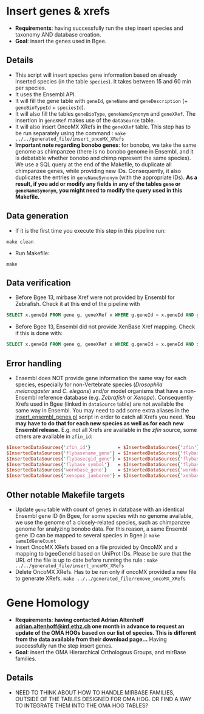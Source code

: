 # Insert genes & xrefs

* **Requirements**: having successfully run the step insert species and taxonomy AND database creation.
* **Goal**:         insert the genes used in Bgee.

## Details
* This script will insert species gene information based on already inserted species (in the table `species`). It takes between 15 and 60 min per species.
* It uses the Ensembl API.
* It will fill the gene table with `geneId`, `geneName` and `geneDescription` (+ `geneBioTypeId` + `speciesId`).
* It will also fill the tables `geneBioType`, `geneNameSynonym` and `geneXRef`. The insertion in `geneXRef` makes use of the `dataSource` table.
* It will also insert OncoMX XRefs in the `geneXRef` table. This step has to be run separately using the command : `make ../../generated_file/insert_oncoMX_XRefs`
* **Important note regarding bonobo genes**: for bonobo, we take the same genome as chimpanzee (there is no bonobo genome in Ensembl, and it is debatable whether bonobo and chimp represent the same species). We use a SQL query at the end of the Makefile, to duplicate all chimpanzee genes, while providing new IDs. Consequently, it also duplicates the entries in `geneNameSynonym` (with the appropriate IDs). **As a result, if you add or modify any fields in any of the tables `gene` or `geneNameSynonym`, you might need to modify the query used in this Makefile.**

## Data generation
* If it is the first time you execute this step in this pipeline run:
```
make clean
```
* Run Makefile:
```
make
```

## Data verification
* Before Bgee 13, mirbase Xref were not provided by Ensembl for Zebrafish. Check it at this end of the pipeline with
```sql
SELECT x.geneId FROM gene g, geneXRef x WHERE g.geneId = x.geneId AND g.geneBioTypeId = (SELECT geneBioTypeId FROM geneBioType WHERE geneBioTypeName='miRNA') AND x.dataSourceId = (SELECT dataSourceId FROM dataSource WHERE dataSourceName='ZFIN');
```
* Before Bgee 13, Ensembl did not provide XenBase Xref mapping. Check if this is done with:
```sql
SELECT x.geneId FROM gene g, geneXRef x WHERE g.geneId = x.geneId AND x.dataSourceId = (SELECT dataSourceId FROM dataSource WHERE dataSourceName='XenBase');
```

## Error handling
* Ensembl does NOT provide gene information the same way for each species, especially for non-Vertebrate species (_Drosophila melanogaster_ and _C. elegans_) and/or model organisms that have a non-Ensembl reference database (e.g. _Zebrafish_ or _Xenope_). Consequently Xrefs used in Bgee (linked in `dataSource` table) are not available the same way in Ensembl. You may need to add some extra aliases in the [insert_ensembl_genes.pl](insert_ensembl_genes.pl) script in order to catch all Xrefs you need. **You may have to do that for each new species as well as for each new Ensembl release.** E.g. not all Xrefs are available in the _zfin_ source, some others are available in `zfin_id`:
```perl
$InsertedDataSources{'zfin_id'}          = $InsertedDataSources{'zfin'};
$InsertedDataSources{'flybasename_gene'} = $InsertedDataSources{'flybase'};
$InsertedDataSources{'flybasecgid_gene'} = $InsertedDataSources{'flybase'};
$InsertedDataSources{'flybase_symbol'}   = $InsertedDataSources{'flybase'};
$InsertedDataSources{'wormbase_gene'}    = $InsertedDataSources{'wormbase'};
$InsertedDataSources{'xenopus_jamboree'} = $InsertedDataSources{'xenbase'};
```

## Other notable Makefile targets

* Update `gene` table with count of genes in database with an identical Ensembl gene ID (in Bgee, for some species with no genome available, we use the genome of a closely-related species, such as chimpanzee genome for analyzing bonobo data. For this reason, a same Ensembl gene ID can be mapped to several species in Bgee.):
    `make sameIdGeneCount`
* Insert OncoMX XRefs based on a file provided by OncoMX and a mapping to bgeeGeneId based on UniProt IDs. Please be sure that the URL of the file is up to date before running the rule :
	`make ../../generated_file/insert_oncoMX_XRefs`
* Delete OncoMX XRefs. Has to be run only if oncoMX provided a new file to generate XRefs.
    `make ../../generated_file/remove_oncoMX_XRefs`

# Gene Homology
* **Requirements**: **having contacted Adrian Altenhoff <adrian.altenhoff@inf.ethz.ch> one month in advance to request an update of the OMA HOGs based on our list of species. This is different from the data available from their download page...** Having successfully run the step insert genes.
* **Goal**: insert the OMA Hierarchical Orthologous Groups, and mirBase families.

## Details
* NEED TO THINK ABOUT HOW TO HANDLE MIRBASE FAMILIES, OUTSIDE OF THE TABLES DESIGNED FOR OMA HOG. OR FIND A WAY TO INTEGRATE THEM INTO THE OMA HOG TABLES?

